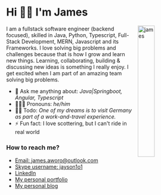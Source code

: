 # Hi 👋🏾 I'm James

<img align="right" src="https://user-images.githubusercontent.com/23294830/199226757-97a94403-058e-498a-8e9f-627d0c9981d2.png" alt="james" width=30% style=""/>

I am a fullstack software engineer (backend focused), skilled in Java, Python, Typescript, Full-Stack Development, MERN, Javascript and its Frameworks. 
I love solving big problems and challenges because that is how I grow and learn new things. Learning, collaborating, building & discussing new ideas is something I really enjoy. I get excited when I am part of an amazing team solving big problems.

- 💬 Ask me anything about: _Java|Springboot, Angular, Typescript_
- 🧔🏾‍♂️ Pronouns: _he/him_
- 👌🏾 Todo: _One of my dreams is to visit Germany as part of a work-and-travel experience._
- ⚡ Fun fact: I love scottering, but I can't ride in real world 

### How to reach me?
- [Email: james.aworo@outlook.com](james.aworo@outlook.com)
- [Skype username: jayson1o1](https://join.skype.com/invite/nhsGuLWc1kQe) 
- [LinkedIn](#)
- [My personal portfolio](https://jamesaworo.com/projects)
- [My personal blog](https://jamesaworo.com/blog)
